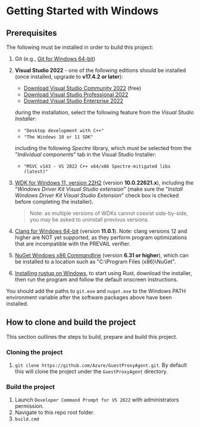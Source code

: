 # Getting Started with Windows

## Prerequisites

The following must be installed in order to build this project:

1. Git (e.g., [Git for Windows 64-bit](https://git-scm.com/download/win))
2. **Visual Studio 2022** - one of the following editions should be installed (once installed, upgrade to **v17.4.2 or later**):

   - [Download Visual Studio Community 2022](https://visualstudio.microsoft.com/thank-you-downloading-visual-studio/?sku=Community&rel=17) (free)
   - [Download Visual Studio Professional 2022](https://visualstudio.microsoft.com/thank-you-downloading-visual-studio/?sku=Professional&rel=17)
   - [Download Visual Studio Enterprise 2022](https://visualstudio.microsoft.com/thank-you-downloading-visual-studio/?sku=Enterprise&rel=17)

   during the installation, select the following feature from the *Visual Studio Installer*:

   - `"Desktop development with C++"`
   - `"The Windows 10 or 11 SDK"`

   including the following *Spectre* library, which must be selected from the "*Individual components*" tab in the Visual Studio Installer:

   - `"MSVC v143 - VS 2022 C++ x64/x86 Spectre-mitigated libs (latest)"`

3. [WDK for Windows 11, version 22H2](https://go.microsoft.com/fwlink/?linkid=2196230) (version **10.0.22621.x**), including the
 "*Windows Driver Kit Visual Studio extension*" (make sure the "*Install Windows Driver Kit Visual Studio Extension*"
  check box is checked before completing the installer).
    >Note: as multiple versions of WDKs cannot coexist side-by-side, you may be asked to uninstall previous versions.

4. [Clang for Windows 64-bit](https://github.com/llvm/llvm-project/releases/download/llvmorg-11.0.1/LLVM-11.0.1-win64.exe) (version **11.0.1**).
 Note: clang versions 12 and higher are NOT yet supported, as they perform program optimizations that are incompatible with the PREVAIL verifier.
5. [NuGet Windows x86 Commandline](https://www.nuget.org/downloads) (version **6.31 or higher**), which can be installed to a location such as "C:\Program Files (x86)\NuGet\".
6. [Installing rustup on Windows](https://www.rust-lang.org/tools/install), to start using Rust, download the installer, then run the program and follow the default onscreen instructions.

You should add the paths to `git.exe` and `nuget.exe` to the Windows PATH environment variable after the software packages
 above have been installed.

## How to clone and build the project
This section outlines the steps to build, prepare and build this project.

### Cloning the project
1. ```git clone https://github.com/Azure/GuestProxyAgent.git```.
By default this will clone the project under the `GuestProxyAgent` directory.

### Build the project
1. Launch `Developer Command Prompt for VS 2022` with administrators permission.
2. Navigate to this repo root folder.
2. ```build.cmd```

